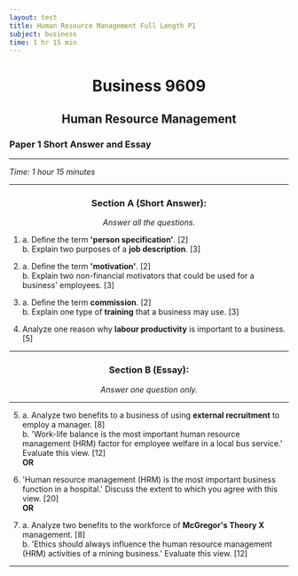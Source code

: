 ```yaml
---
layout: test
title: Human Resource Management Full Length P1
subject: business
time: 1 hr 15 min
---
```


<center><h1> Business 9609 </h1></center> 
<center><h2> Human Resource Management </h2></center> 

### Paper 1 Short Answer and Essay  
---

<i> Time: 1 hour 15 minutes</i>  

---

<center> <h3> Section A (Short Answer): </h3> </center>
<center> <i>Answer all the questions.</i> </center>

1. a. Define the term **'person specification'**. [2]  
   b. Explain two purposes of a **job description**. [3]  

2. a. Define the term **'motivation'**. [2]  
   b. Explain two non-financial motivators that could be used for a business' employees. [3]  

3. a. Define the term **commission**. [2]  
   b. Explain one type of **training** that a business may use. [3]  

4. Analyze one reason why **labour productivity** is important to a business. [5]  

---

<center> <h3> Section B (Essay): </h3> </center>
<center> <i>Answer one question only.</i> </center>

---
5. a. Analyze two benefits to a business of using **external recruitment** to employ a manager. [8]  
   b. 'Work-life balance is the most important human resource management (HRM) factor for employee welfare in a local bus service.' Evaluate this view. [12]  
   **OR**  
   
6. 'Human resource management (HRM) is the most important business function in a hospital.' Discuss the extent to which you agree with this view. [20]  
   **OR**  
   
7. a. Analyze two benefits to the workforce of **McGregor's Theory X** management. [8]  
   b. 'Ethics should always influence the human resource management (HRM) activities of a mining business.' Evaluate this view. [12]  

---